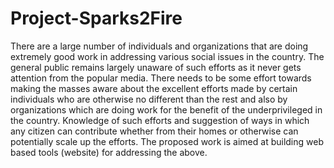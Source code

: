 # Project-Sparks2Fire

There are a large number of individuals and organizations that are doing extremely good work in addressing various social issues in the country. The general public remains largely unaware of such efforts as it never gets attention from the popular media. There needs to be some effort towards making the masses aware about the excellent efforts made by certain individuals who are otherwise no different than the rest and also by organizations which are doing work for the benefit of the underprivileged in the country. Knowledge of such efforts and suggestion of ways in which any citizen can contribute whether from their homes or otherwise can potentially scale up the efforts. The proposed work is aimed at building web based tools (website) for addressing the above.  

 
 
 	


